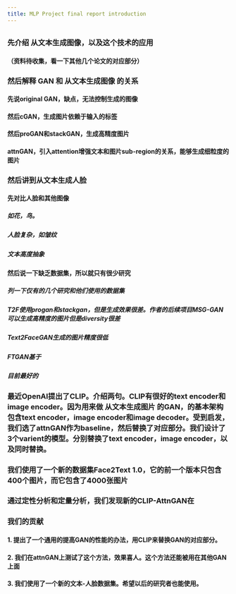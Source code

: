 ```yaml
---
title: MLP Project final report introduction
---
```


##
##
### 先介绍 从文本生成图像，以及这个技术的应用
#### （资料待收集，看一下其他几个论文的对应部分）
### 然后解释 GAN 和 从文本生成图像 的关系
#### 先说original GAN，缺点，无法控制生成的图像
#### 然后cGAN，生成图片依赖于输入的标签
#### 然后proGAN和stackGAN，生成高精度图片
#### attnGAN，引入attention增强文本和图片sub-region的关系，能够生成细粒度的图片
### 然后讲到从文本生成人脸
#### 先对比人脸和其他图像
##### 如花，鸟。
##### 人脸复杂，如皱纹
##### 文本高度抽象
#### 然后说一下缺乏数据集，所以就只有很少研究
##### 列一下仅有的几个研究和他们使用的数据集
##### T2F使用progan和stackgan，但是生成效果很差。作者的后续项目MSG-GAN可以生成高精度的图片但是diversity很差
##### Text2FaceGAN生成的图片精度很低
##### FTGAN基于
##### 目前最好的
### 最近OpenAI提出了CLIP。介绍两句。CLIP有很好的text encoder和image encoder。因为用来做 从文本生成图片 的GAN，的基本架构包含text encoder，image encoder和image decoder。受到启发，我们选了attnGAN作为baseline，然后替换了对应部分。我们设计了3个varient的模型。分别替换了text encoder，image encoder，以及同时替换。
### 我们使用了一个新的数据集Face2Text 1.0，它的前一个版本只包含400个图片，而它包含了4000张图片
### 通过定性分析和定量分析，我们发现新的CLIP-AttnGAN在
### 我们的贡献
#### 1. 提出了一个通用的提高GAN的性能的办法，用CLIP来替换GAN的对应部分。
#### 2. 我们在attnGAN上测试了这个方法，效果喜人。这个方法还能被用在其他GAN上面
#### 3. 我们使用了一个新的文本-人脸数据集。希望以后的研究者也能使用。